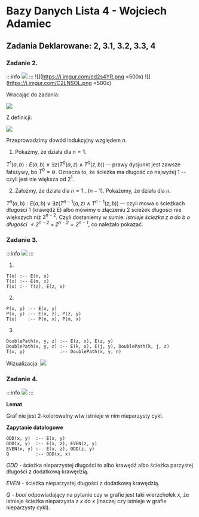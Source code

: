 # Bazy Danych Lista 4 - Wojciech Adamiec
## Zadania Deklarowane: 2, 3.1, 3.2, 3.3, 4

### Zadanie 2.
:::info
![](https://i.imgur.com/lc2naTs.png)
:::
![](https://i.imgur.com/ed2s4YR.png =500x)
![](https://i.imgur.com/C2LNSOL.png =500x)

Wracając do zadania:

![](https://i.imgur.com/IEsYazk.png)

Z definicji:

![](https://i.imgur.com/gvAEHgA.png)

Przeprowadzimy dowód indukcyjny względem $n$.

1. Pokażmy, że działa dla $n=1$.

$T^1(a, b): E(a, b) \vee \exists z (T^0(a, z) \wedge T^0(z, b))$ -- prawy dysjunkt jest zawsze fałszywy, bo $T^0=\emptyset$. Oznacza to, że ścieżka ma długość co najwyżej 1 -- czyli jest nie większa od $2^1$.

2. Założmy, że działa dla $n=1...(n - 1)$. Pokażemy, że działa dla $n$.

$T^n(a, b): E(a, b) \vee \exists z (T^{n-1}(a, z) \wedge T^{n-1}(z, b))$ -- czyli mowa o ścieżkach długości $1$ (krawędź E) albo mówimy o złączeniu 2 ścieżek długości nie większych niż $2^{n-2}$. Czyli dostaniemy w sumie: *istnieje ścieżka z $a$ do $b$ o długości $\leq 2^{n-2} + 2^{n-2} = 2^{n-1}$*, co należało pokazać.

### Zadanie 3.
:::info
![](https://i.imgur.com/4kZATn7.png)
:::

1.

```=
T(x) :-- E(n, x)
T(x) :-- E(m, x)
T(x) :-- T(z), E(z, x)
```

2.

```=
P(x, y) :-- E(x, y)
P(x, y) :-- E(x, z), P(z, y)
T(x)    :-- P(n, x), P(m, x)
```

3.

```=
DoublePath(x, y, z) :-- E(z, x), E(z, y)
DoublePath(x, y, z) :-- E(k, x), E(j, y), DoublePath(k, j, z)
T(x, y)             :-- DoublePath(x, y, n)
```
Wizualizacja:
![](https://i.imgur.com/uGG3W7o.png)

### Zadanie 4.
:::info
![](https://i.imgur.com/Eq5mfop.png)
:::

**Lemat**

Graf nie jest 2-kolorowalny wtw istnieje w nim nieparzysty cykl.

**Zapytanie datalogowe**

```=
ODD(x, y)  :-- E(x, y)
ODD(x, y)  :-- E(x, z), EVEN(z, y)
EVEN(x, y) :-- E(x, z), ODD(z, y)
Q          :-- ODD(x, x)
```

$ODD$ - ścieżka nieparzystej długości to albo krawędź albo ścieżka parzystej długości z dodatkową krawędzią.

$EVEN$ - ścieżka nieparzystej długości z dodatkową krawędzią.

$Q$ - *bool* odpowiadający na pytanie czy w grafie jest taki wierzchołek $x$, że istnieje ścieżka nieparzysta z $x$ do $x$ (inaczej czy istnieje w grafie nieparzysty cykl).